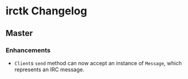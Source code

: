 # irctk Changelog

## Master

### Enhancements

- `Client`s `send` method can now accept an instance of `Message`, which
  represents an IRC message.
